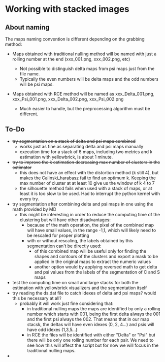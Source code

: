 # Working with stacked images

## About naming

The maps naming convention is different depending on the grabbing method:

- Maps obtained with traditional nulling method will be named with just a rolling number at the end (xxx_001.png, xxx_002.png, etc)
  - Not possible to distinguish delta maps from psi maps just from the file name.
  - Typically the even numbers will be delta maps and the odd numbers will be psi maps.

- Maps obtained with RCE method will be named as xxx_Delta_001.png, xxx_Psi_001.png, xxx_Delta_002.png, xxx_Psi_002.png
  - Much easier to handle, but the preprocessing algorithm must be different.

## To-Do

- ~~try segmentation on a stack of delta and psi maps combined~~
  - works just as fine as separating delta and psi maps manually
  - execution time for a stack of 6 maps, including two metrics and k estimation with yellowbrick, is about 1 minute. 
- ~~try to improve the k estimation decreasing max number of clusters in the estimator~~
  - this does not have an effect with the distortion method (k still 4), but makes the Calinski_harabasz fail to find an optimum k. Keeping the max number of cluster at at least 10 give us the window of k 4 to 7
  - the silhouette method fails when used with a stack of maps, or at least it is too slow to be used. Had to interrupt the python kernel with every try.
- try segmentation after combining delta and psi maps in one using the math provided by MD
  - this might be interesting in order to reduce the computing time of the clustering but will have other disadvantages:
    - because of the math operation, the pixel of the combined map will have small values, in the range -1,1, which will likely need to be rescaled for proper plotting
    - with or without rescaling, the labels obtained by this segmentation can't be directly used:
      - of this combined map will be useful only for finding the shapes and contours of the clusters and export a mask to be applied in the original maps to extract the numeric values
      - another option would by applying reversed math to get delta and psi values from the labels of the segmentation of C and S maps
- test the computing time on small and large stacks for both the estimation with yellowbrick visualizers and the segmentation itself
- try reading the ds.dat file to catch idexes of delta and psi maps? would this be necessary at all?
  - probably it will work just fine considering that:
    - in traditional nulling maps the maps are identified by only a rolling number which starts with 001, being the first delta always the 001 and the first psi always the 002. That means that in our map stacsk, the deltas will have even idexes (0, 2, 4...) and psis will have odd idexes (1,3,5...)
    - in RCE the files will be identified with either "Delta" or "Psi" but there will be only one rolling number for each pair. We need to see how this will affect the script but for now we will focus in the traditional nulling maps.
- 
